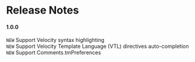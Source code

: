 Release Notes
=============

#### 1.0.0

`NEW` Support Velocity syntax highlighting  
`NEW` Support Velocity Template Language (VTL) directives auto-completion  
`NEW` Support Comments.tmPreferences  
